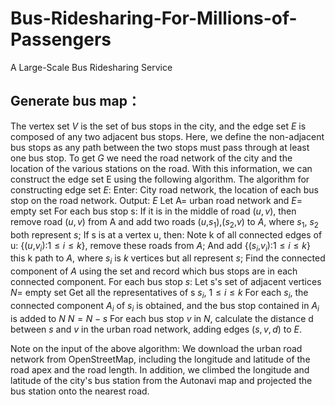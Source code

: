 # Bus-Ridesharing-For-Millions-of-Passengers
A Large-Scale Bus Ridesharing Service
 
## Generate bus map：
The vertex set $V$ is the set of bus stops in the city, and the edge set $E$ is composed of any two adjacent bus stops. Here, we define the non-adjacent bus stops as any path between the two stops must pass through at least one bus stop. To get $G$ we need the road network of the city and the location of the various stations on the road. With this information, we can construct the edge set E using the following algorithm.
The algorithm for constructing edge set $E$:
Enter: City road network, the location of each bus stop on the road network.
Output: $E$
Let A= urban road network and $E$= empty set
For each bus stop s:
If it is in the middle of road ($u,v$), then remove road ($u,v$) from A and add two roads ($u$,$s_1$),($s_2$,$v$) to $A$, where $s_1$, $s_2$ both represent $s$;
If s is at a vertex u, then:
Note k of all connected edges of u: {($u$,$v_i$):$1≤i≤k$}, remove these roads from $A$;
And add {($s_i$,$v_i$):$1≤i≤k$} this k path to $A$, where $s_i$ is $k$ vertices but all represent $s$;
Find the connected component of $A$ using the set and record which bus stops are in each connected component.
For each bus stop $s$:
Let s's set of adjacent vertices $N$= empty set
Get all the representatives of s $s_i$, $1≤i≤k$
For each $s_i$, the connected component $A_i$ of $s_i$ is obtained, and the bus stop contained in $A_i$ is added to $N$
$N=N-{s}$
For each bus stop $v$ in $N$, calculate the distance d between $s$ and $v$ in the urban road network, adding edges $(s,v,d)$ to $E$.

Note on the input of the above algorithm: We download the urban road network from OpenStreetMap, including the longitude and latitude of the road apex and the road length. In addition, we climbed the longitude and latitude of the city's bus station from the Autonavi map and projected the bus station onto the nearest road.
